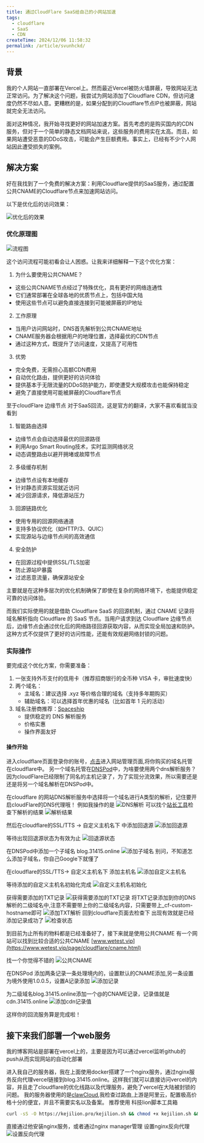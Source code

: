 ```yaml
---
title: 通过CloudFlare SaaS给自己的小网站加速
tags:
  - cloudflare
  - SaaS
  - CDN
createTime: 2024/12/06 11:58:32
permalink: /article/svunhckd/
---
```


## 背景

我的个人网站一直部署在Vercel上。然而最近Vercel被防火墙屏蔽，导致网站无法正常访问。为了解决这个问题，我尝试为网站添加了Cloudflare CDN，但访问速度仍然不尽如人意。更糟糕的是，如果分配到的Cloudflare节点IP也被屏蔽，网站就完全无法访问。

面对这种情况，我开始寻找更好的网站加速方案。首先考虑的是购买国内的CDN服务，但对于一个简单的静态文档网站来说，这些服务的费用实在太高。而且，如果网站遭受恶意的DDoS攻击，可能会产生巨额费用。事实上，已经有不少个人网站因此遭受损失的案例。

## 解决方案

好在我找到了一个免费的解决方案：利用Cloudflare提供的SaaS服务，通过配置公共CNAME的Cloudflare节点来加速网站访问。

以下是优化后的访问效果：

![优化后的效果](https://syncoss.07230805.xyz/1731733637171_.pic.jpg "优化后的效果")

### 优化原理图

![流程图](https://syncoss.07230805.xyz/cloudflare_SaaS.png "流程图")

这个访问流程可能初看会让人困惑。让我来详细解释一下这个优化方案：

1. 为什么要使用公共CNAME？
- 这些公共CNAME节点经过了特殊优化，具有更好的网络连通性
- 它们通常部署在全球各地的优质节点上，包括中国大陆
- 使用这些节点可以避免直接连接到可能被屏蔽的IP地址

2. 工作原理
- 当用户访问网站时，DNS首先解析到公共CNAME地址
- CNAME服务器会根据用户的地理位置，选择最优的CDN节点
- 通过这种方式，既提升了访问速度，又提高了可用性

3. 优势
- 完全免费，无需担心高额CDN费用
- 自动优化路由，提供更好的访问体验
- 提供基本于无限流量的DDoS防护能力，即使遭受大规模攻击也能保持稳定
- 避免了直接使用可能被屏蔽的Cloudflare节点

至于cloudFlare 边缘节点 对于SaaS回流，这是官方的翻译，大家不喜欢看就当没看到
1. 智能路由选择
- 边缘节点会自动选择最优的回源路径
- 利用Argo Smart Routing技术，实时监测网络状况
- 动态调整路由以避开拥堵或故障节点

2. 多级缓存机制
- 边缘节点设有本地缓存
- 针对静态资源实现就近访问
- 减少回源请求，降低源站压力

3. 回源链路优化
- 使用专用的回源网络通道
- 支持多协议优化（如HTTP/3、QUIC）
- 实现源站与边缘节点间的高效通信

4. 安全防护
- 在回源过程中提供SSL/TLS加密
- 防止源站IP暴露
- 过滤恶意流量，确保源站安全

主要就是在这种多层次的优化机制确保了即使在复杂的网络环境下，也能提供稳定可靠的访问体验。

而我们实际使用的就是借助 Cloudflare SaaS 的回源机制，通过 CNAME 记录将域名解析指向 Cloudflare 的 SaaS 节点。当用户请求到达 Cloudflare 边缘节点后，边缘节点会通过优化后的网络路径回源获取内容，从而实现全局加速和防护。这种方式不仅提供了更好的访问性能，还能有效规避网络封锁的问题。

### 实际操作
要完成这个优化方案，你需要准备：
1. 一张支持外币支付的信用卡（推荐招商银行的全币种 VISA 卡，审批速度快）
2. 两个域名：
   - 主域名：建议选择 .xyz 等价格合理的域名（支持多年期购买）
   - 辅助域名：可以选择首年优惠的域名（比如首年 1 元的活动）
3. 域名注册商推荐：[Spaceship](https://www.spaceship.com/)
   - 提供稳定的 DNS 解析服务
   - 价格实惠
   - 操作界面友好

#### 操作开始
进入cloudflare页面登录你的账号，[点击](https://dash.cloudflare.com/c7eb0898bb161f0101a28e745372ca12/websites)进入网站管理页面,将你购买的域名托管在cloudflare中。
另一个域名托管在[DNSPod](https://console.dnspod.cn)中，为啥要使用两个dns解析服务？ 因为cloudFlare已经限制了同名的主机记录了，为了实现分流效果，所以需要还是还是将另一个域名解析在DNSPod中。

在cloudflare 的网站DNS解析服务中选择将一个域名进行A类型的解析，记住要开启cloudFlare的DNS代理哦！
例如我操作的是
![DNS解析](https://syncoss.07230805.xyz/cloudflare_dns_202412241044.jpg "DNS解析")
可以找个[站长工具](https://www.itdog.cn)检查下解析的结果
![解析结果](https://syncoss.07230805.xyz/DNS_result_20241224.pic.jpg "解析结果")

然后在cloudflare的SSL/TTS -> 自定义主机名下 中添加回退源
![添加回退源](https://syncoss.07230805.xyz/1881735009442_.pic.jpg "添加回退源")

等待出现回退源状态为有效为止
![回退源状态](https://syncoss.07230805.xyz/1861735008954_.pic.jpg "回退源状态")

在DNSPod中添加一个子域名 blog.31415.online
![添加子域名](https://syncoss.07230805.xyz/1871735009130_.pic.jpg "添加子域名")
别问，不知道怎么添加子域名，你自己Google下就懂了

在cloudflare的SSL/TTS-> 自定义主机名下 添加主机名
![添加自定义主机名](https://syncoss.07230805.xyz/1891735009544_.pic.jpg "添加自定义主机名")

等待添加的自定义主机名初始化完成
![自定义主机名初始化](https://syncoss.07230805.xyz/1901735009682_.pic.jpg "自定义主机名初始化")

获得需要添加的TXT记录
![获得需要添加的TXT记录](https://syncoss.07230805.xyz/1911735009768_.pic.jpg)
将TXT记录添加到你的DNS解析的二级域名中,注意不需要带上你的二级域名内容，只需要带上_cf-custom-hostname即可
![添加TXT解析](https://syncoss.07230805.xyz/1921735009969_.pic.jpg)
回到cloudflare页面去检查下 出现有效就是已经添加记录成功了
![检查状态](https://syncoss.07230805.xyz/1931735010070_.pic.jpg)

到目前为止所有的物料都是已经准备好了，接下来就是使用公共CNAME
有一个网站可以找到比较合适的公共CNAME [www.wetest.vip](https://www.wetest.vip/page/cloudflare/cname.html)

找一个你觉得不错的
![公共CNAME](https://oss.07230805.xyz/files/1941735010597_.pic.jpg)

在DNSPod 添加两条记录一条处理境内的，设置默认的CNAME添加,另一条设置为境外使用1.0.0.5，设置A记录添加
![添加记录](https://oss.07230805.xyz/files/1951735010996_.pic.jpg)

为二级域名blog.31415.online添加一个@的CNAME记录，记录值就是cdn.31415.online
![添加cdn记录值](https://oss.07230805.xyz/files/1961735011155_.pic.jpg)

这样你的回流服务算是完成啦！

## 接下来我们部署一个web服务
我的博客网站是部署在vercel上的，主要是因为可以通过vercel监听github的push从而实现网站的自动化部署

进入我自己的服务器，我在上面使用docker搭建了一个nginx服务，通过nginx服务反向代理vercel链接到blog.31415.online。这样我们就可以直接访问vercel的内容，并且走了cloudflare的优化线路以及代理服务，避免了vercel在大陆被封锁的问题。
我的服务器使用的是[clawCloud](https://claw.cloud),我检查过路由,上游是阿里云，配置极高价格十分的便宜，并且不需要实名以及备案。
推荐使用 科技lion脚本工具箱
``` bash
curl -sS -O https://kejilion.pro/kejilion.sh && chmod +x kejilion.sh && ./kejilion.sh
```
直接通过他安装nginx服务，或者通过nginx manager管理
设置nginx反向代理
![设置反向代理](https://oss.07230805.xyz/files/1971735014643_.pic.jpg)